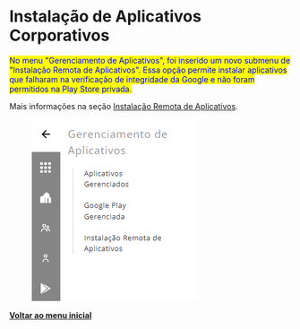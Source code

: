 # Instalação de Aplicativos Corporativos

<mark style="color:blue;">No menu "Gerenciamento de Aplicativos", foi inserido um novo submenu de "Instalação Remota de Aplicativos". Essa opção permite instalar aplicativos que falharam na verificação de integridade da Google e não foram permitidos na Play Store privada.</mark>

Mais informações na seção [Instalação Remota de Aplicativos](../../portal/gerenciamento-de-aplicativos/instalacao-remota-de-aplicativos.md).

<figure><img src="../../../.gitbook/assets/image (2) (1) (1) (1) (1) (1) (1) (1) (1) (1) (1) (1) (1) (1) (1) (1) (1).png" alt=""><figcaption></figcaption></figure>

[**Voltar ao menu inicial**](./)
